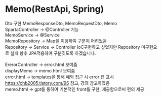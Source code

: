 # Memo(RestApi, Spring)

Dto 구현 MemoResponseDto, MemoRequestDto, Memo <br/>
SpartaController -> @Controller 기능 <br/>
MemoService -> @Service <br/>
MemoRepository -> Map을 이용하여 구분이 어려웠음 <br/>
Repository -> Service -> Controller IoC구현하고 싶었지만 Repository 미구현으로 실패 향후 JPA적용하여 구분짓도록 하겠습니다. <br/>
<br/>
ErerorController -> error.html 보여줌 <br/>
displayMemo -> memo.html 보여줌 <br/>
error.html -> templates을 통해 예외 접근 시 error 웹 표시 https://chb2005.tistory.com/96 참고, 강의 참고하였음 <br/>
memo.html -> gpt를 통하여 기본적인 front틀 구현, 제공함으로써 편의 제공  <br/>
